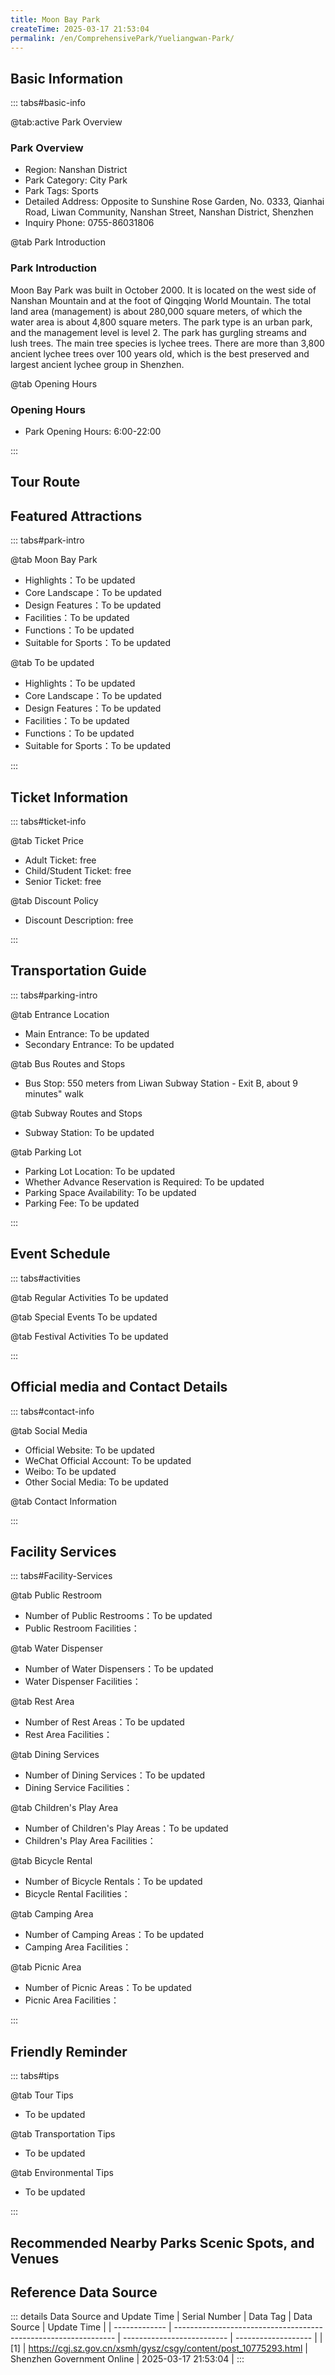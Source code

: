 ```yaml
---
title: Moon Bay Park
createTime: 2025-03-17 21:53:04
permalink: /en/ComprehensivePark/Yueliangwan-Park/
---
```



<script setup>
import ImageSwiper from '/.vuepress/theme/components/ImageSwiper.vue'
// 轮播图数据
const swiperItems = [
    {
                link: 'https://cgj.sz.gov.cn/img/4/4005/4005966/10775293.jpg',
                title: 'Moon Bay Park',
                description: '',
                author: 'Shenzhen Government Online',
                date: '2025/03/17'
                },
  {
                link: 'https://cgj.sz.gov.cn/img/4/4005/4005966/10775293.jpg',
                title: 'Moon Bay Park',
                description: '',
                author: 'Shenzhen Government Online',
                date: '2025/03/17'
                }
]
// 配置项
const swiperConfig = {
  height: 500,
  showInfo: true
}
</script>
<!-- 轮播图组件 -->
<ImageSwiper :items="swiperItems" :config="swiperConfig" />



## Basic Information

::: tabs#basic-info

@tab:active Park Overview
### Park Overview
- Region: Nanshan District
- Park Category: City Park
- Park Tags: Sports
- Detailed Address: Opposite to Sunshine Rose Garden, No. 0333, Qianhai Road, Liwan Community, Nanshan Street, Nanshan District, Shenzhen
- Inquiry Phone: 0755-86031806

@tab Park Introduction
### Park Introduction
 Moon Bay Park was built in October 2000. It is located on the west side of Nanshan Mountain and at the foot of Qingqing World Mountain. The total land area (management) is about 280,000 square meters, of which the water area is about 4,800 square meters. The park type is an urban park, and the management level is level 2. The park has gurgling streams and lush trees. The main tree species is lychee trees. There are more than 3,800 ancient lychee trees over 100 years old, which is the best preserved and largest ancient lychee group in Shenzhen.

@tab Opening Hours
### Opening Hours
- Park Opening Hours: 6:00-22:00

:::

## Tour Route
<ImageCard
image="https://cgj.sz.gov.cn/attachment/1/1334/1334655/10775293.jpg"
title="Moon Bay Park游玩路径图"
description="游玩路径示意图"
/>



## Featured Attractions

::: tabs#park-intro

@tab Moon Bay Park
<ImageCard
image="https://cgj.sz.gov.cn/images/index20230710_1.png"
    title="Moon Bay Park"
    description="Peach Blossom Valley Scenic Area, Yuexiaofengqing Scenic Area, Lotus Pond Moonlight Scenic Area, Yinhe Lanyue Scenic Area, Qingfeng Garden Scenic Area, Lilin Ecological Area, etc."
    date=""
    author="Shenzhen Government Online"
/>


- Highlights：To be updated
- Core Landscape：To be updated
- Design Features：To be updated
- Facilities：To be updated
- Functions：To be updated
- Suitable for Sports：To be updated

@tab To be updated
<ImageCard
image="https://cgj.sz.gov.cn/images/index20230710_1.png"
    title="Moon Bay Park"
    description="Peach Blossom Valley Scenic Area, Yuexiaofengqing Scenic Area, Lotus Pond Moonlight Scenic Area, Yinhe Lanyue Scenic Area, Qingfeng Garden Scenic Area, Lilin Ecological Area, etc."
    date=""
    author="Shenzhen Government Online"
/>


- Highlights：To be updated
- Core Landscape：To be updated
- Design Features：To be updated
- Facilities：To be updated
- Functions：To be updated
- Suitable for Sports：To be updated

:::

## Ticket Information

::: tabs#ticket-info

@tab Ticket Price
- Adult Ticket: free
- Child/Student Ticket: free
- Senior Ticket: free

@tab Discount Policy
- Discount Description: free

:::

## Transportation Guide

::: tabs#parking-intro

@tab Entrance Location
- Main Entrance: To be updated
- Secondary Entrance: To be updated

@tab Bus Routes and Stops
- Bus Stop: 550 meters from Liwan Subway Station - Exit B, about 9 minutes" walk

@tab Subway Routes and Stops
- Subway Station: To be updated

@tab Parking Lot
- Parking Lot Location: To be updated
- Whether Advance Reservation is Required: To be updated
- Parking Space Availability: To be updated
- Parking Fee: To be updated

:::

## Event Schedule

::: tabs#activities

@tab Regular Activities
To be updated

@tab Special Events
To be updated

@tab Festival Activities
To be updated

:::

## Official media and Contact Details

::: tabs#contact-info

@tab Social Media
- Official Website: To be updated
- WeChat Official Account: To be updated
- Weibo: To be updated
- Other Social Media: To be updated

@tab Contact Information

:::

## Facility Services

::: tabs#Facility-Services

@tab Public Restroom
- Number of Public Restrooms：To be updated
- Public Restroom Facilities：

@tab Water Dispenser
- Number of Water Dispensers：To be updated
- Water Dispenser Facilities：

@tab Rest Area
- Number of Rest Areas：To be updated
- Rest Area Facilities：

@tab Dining Services
- Number of Dining Services：To be updated
- Dining Service Facilities：

@tab Children's Play Area
- Number of Children's Play Areas：To be updated
- Children's Play Area Facilities：

@tab Bicycle Rental
- Number of Bicycle Rentals：To be updated
- Bicycle Rental Facilities：

@tab Camping Area
- Number of Camping Areas：To be updated
- Camping Area Facilities：

@tab Picnic Area
- Number of Picnic Areas：To be updated
- Picnic Area Facilities：

:::

## Friendly Reminder

::: tabs#tips

@tab Tour Tips
- To be updated

@tab Transportation Tips
- To be updated

@tab Environmental Tips
- To be updated

:::

## Recommended Nearby Parks Scenic Spots, and Venues

<CardGrid>
  <ImageCard
        image="https://cgj.sz.gov.cn/img/4/4005/4005967/10775294.jpg"
        title="Zhongshan Park"
        description="Zhongshan Park in Nanshan District, Shenzhen is located in the central area of Nanshan in the west of Shenzhen, adjacent to Nantou Middle School and connected t"
        href="/en/ComprehensivePark/Zhongshan-Park/"
        author="Shenzhen Government Online"
        date="2025/01/02"
      />
      <ImageCard
        image="https://cgj.sz.gov.cn/img/4/4005/4005967/10775294.jpg"
        title="Zhongshan Park"
        description="Zhongshan Park in Nanshan District, Shenzhen is located in the central area of Nanshan in the west of Shenzhen, adjacent to Nantou Middle School and connected t"
        href="/en/ComprehensivePark/Zhongshan-Park/"
        author="Shenzhen Government Online"
        date="2025/01/02"
      />
    </CardGrid>


## Reference Data Source

::: details Data Source and Update Time
| Serial Number | Data Tag                                                        | Data Source                | Update Time         |
| ------------- | --------------------------------------------------------------- | -------------------------- | ------------------- |
| [1]           | https://cgj.sz.gov.cn/xsmh/gysz/csgy/content/post_10775293.html | Shenzhen Government Online | 2025-03-17 21:53:04 |
:::

